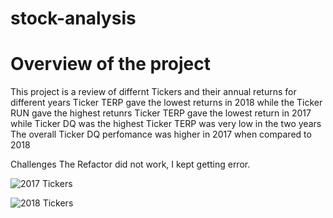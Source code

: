 # stock-analysis
# Overview of the project
This project is a review of differnt Tickers and their annual returns for different years
Ticker TERP gave the lowest returns in 2018 while the Ticker RUN gave the highest retunrs
Ticker TERP gave the lowest return in 2017 while Ticker DQ was the highest
Ticker TERP was very low in the two years
The overall Ticker DQ perfomance was higher in 2017 when compared to 2018

Challenges
The Refactor did not work, I kept getting error.


![2017 Tickers](https://user-images.githubusercontent.com/104603037/170171479-453c1de3-acb8-46a2-bad6-a6db81a0bda7.png)


![2018 Tickers](https://user-images.githubusercontent.com/104603037/170171502-e7ef307f-1395-4550-a6f6-2877fd74f575.png)
